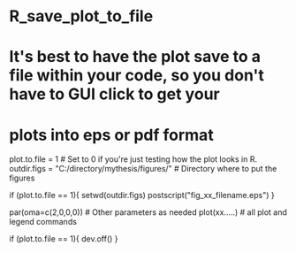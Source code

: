 # R_save_plot_to_file

#  It's best to have the plot save to a file within your code, so you don't have to GUI click to get your 
#  plots into eps or pdf format

plot.to.file = 1  # Set to 0 if you're just testing how the plot looks in R.
outdir.figs = "C:/directory/mythesis/figures/"  # Directory where to put the figures

if (plot.to.file == 1){
  setwd(outdir.figs)
  postscript("fig_xx_filename.eps")
  }
  
par(oma=c(2,0,0,0))  # Other parameters as needed
plot(xx.....)  # all plot and legend commands

if (plot.to.file == 1){
dev.off()
}

  
